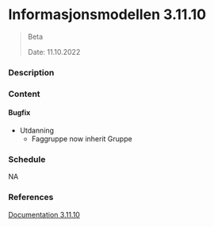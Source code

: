 # Informasjonsmodellen 3.11.10

> Beta
> 
> Date: 11.10.2022

### Description

### Content

#### Bugfix

* Utdanning
  * Faggruppe now inherit Gruppe

### Schedule

NA

### References

[Documentation 3.11.10](https://informasjonsmodell.felleskomponent.no/docs?v=v3.11.10)



